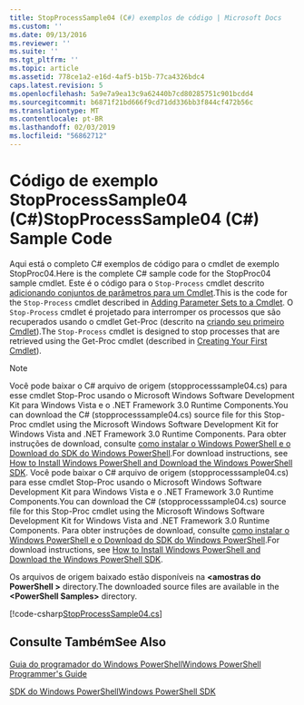 ```yaml
---
title: StopProcessSample04 (C#) exemplos de código | Microsoft Docs
ms.custom: ''
ms.date: 09/13/2016
ms.reviewer: ''
ms.suite: ''
ms.tgt_pltfrm: ''
ms.topic: article
ms.assetid: 778ce1a2-e16d-4af5-b15b-77ca4326bdc4
caps.latest.revision: 5
ms.openlocfilehash: 5a9e7a9ea13c9a62440b7cd80285751c901bcdd4
ms.sourcegitcommit: b6871f21bd666f9cd71dd336bb3f844cf472b56c
ms.translationtype: MT
ms.contentlocale: pt-BR
ms.lasthandoff: 02/03/2019
ms.locfileid: "56862712"
---
```

# <a name="stopprocesssample04-c-sample-code"></a><span data-ttu-id="d5a12-102">Código de exemplo StopProcessSample04 (C#)</span><span class="sxs-lookup"><span data-stu-id="d5a12-102">StopProcessSample04 (C#) Sample Code</span></span>

<span data-ttu-id="d5a12-103">Aqui está o completo C# exemplos de código para o cmdlet de exemplo StopProc04.</span><span class="sxs-lookup"><span data-stu-id="d5a12-103">Here is the complete C# sample code for the StopProc04 sample cmdlet.</span></span> <span data-ttu-id="d5a12-104">Este é o código para o `Stop-Process` cmdlet descrito [adicionando conjuntos de parâmetros para um Cmdlet](../cmdlet/adding-parameter-sets-to-a-cmdlet.md).</span><span class="sxs-lookup"><span data-stu-id="d5a12-104">This is the code for the `Stop-Process` cmdlet described in [Adding Parameter Sets to a Cmdlet](../cmdlet/adding-parameter-sets-to-a-cmdlet.md).</span></span> <span data-ttu-id="d5a12-105">O `Stop-Process` cmdlet é projetado para interromper os processos que são recuperados usando o cmdlet Get-Proc (descrito na [criando seu primeiro Cmdlet](../cmdlet/creating-a-cmdlet-without-parameters.md)).</span><span class="sxs-lookup"><span data-stu-id="d5a12-105">The `Stop-Process` cmdlet is designed to stop processes that are retrieved using the Get-Proc cmdlet (described in [Creating Your First Cmdlet](../cmdlet/creating-a-cmdlet-without-parameters.md)).</span></span>

> [!NOTE]
> <span data-ttu-id="d5a12-106">Você pode baixar o C# arquivo de origem (stopprocesssample04.cs) para esse cmdlet Stop-Proc usando o Microsoft Windows Software Development Kit para Windows Vista e o .NET Framework 3.0 Runtime Components.</span><span class="sxs-lookup"><span data-stu-id="d5a12-106">You can download the C# (stopprocesssample04.cs) source file for this Stop-Proc cmdlet using the Microsoft Windows Software Development Kit for Windows Vista and .NET Framework 3.0 Runtime Components.</span></span> <span data-ttu-id="d5a12-107">Para obter instruções de download, consulte [como instalar o Windows PowerShell e o Download do SDK do Windows PowerShell](/powershell/developer/installing-the-windows-powershell-sdk).</span><span class="sxs-lookup"><span data-stu-id="d5a12-107">For download instructions, see [How to Install Windows PowerShell and Download the Windows PowerShell SDK](/powershell/developer/installing-the-windows-powershell-sdk).</span></span>
> <span data-ttu-id="d5a12-108">Você pode baixar o C# arquivo de origem (stopprocesssample04.cs) para esse cmdlet Stop-Proc usando o Microsoft Windows Software Development Kit para Windows Vista e o .NET Framework 3.0 Runtime Components.</span><span class="sxs-lookup"><span data-stu-id="d5a12-108">You can download the C# (stopprocesssample04.cs) source file for this Stop-Proc cmdlet using the Microsoft Windows Software Development Kit for Windows Vista and .NET Framework 3.0 Runtime Components.</span></span> <span data-ttu-id="d5a12-109">Para obter instruções de download, consulte [como instalar o Windows PowerShell e o Download do SDK do Windows PowerShell](/powershell/developer/installing-the-windows-powershell-sdk).</span><span class="sxs-lookup"><span data-stu-id="d5a12-109">For download instructions, see [How to Install Windows PowerShell and Download the Windows PowerShell SDK](/powershell/developer/installing-the-windows-powershell-sdk).</span></span>
>
> <span data-ttu-id="d5a12-110">Os arquivos de origem baixado estão disponíveis na  **\<amostras do PowerShell >** directory.</span><span class="sxs-lookup"><span data-stu-id="d5a12-110">The downloaded source files are available in the **\<PowerShell Samples>** directory.</span></span>

[!code-csharp[StopProcessSample04.cs](../../powershell-sdk-samples/SDK-2.0/csharp/StopProcessSample04/StopProcessSample04.cs#L11-L435 "StopProcessSample04.cs")]

## <a name="see-also"></a><span data-ttu-id="d5a12-111">Consulte Também</span><span class="sxs-lookup"><span data-stu-id="d5a12-111">See Also</span></span>

[<span data-ttu-id="d5a12-112">Guia do programador do Windows PowerShell</span><span class="sxs-lookup"><span data-stu-id="d5a12-112">Windows PowerShell Programmer's Guide</span></span>](./windows-powershell-programmer-s-guide.md)

[<span data-ttu-id="d5a12-113">SDK do Windows PowerShell</span><span class="sxs-lookup"><span data-stu-id="d5a12-113">Windows PowerShell SDK</span></span>](../windows-powershell-reference.md)